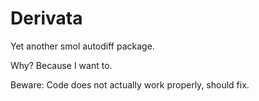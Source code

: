 # Derivata

Yet another smol autodiff package.

Why? Because I want to.

Beware: Code does not actually work properly, should fix.